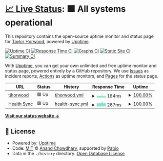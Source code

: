 # [📈 Live Status](https://tjhorwood.github.io/upptime): <!--live status--> **🟩 All systems operational**

This repository contains the open-source uptime monitor and status page for [Taylor Horwood](https://tjhorwood.com), powered by [Upptime](https://github.com/upptime/upptime).

[![Uptime CI](https://github.com/tjhorwood/upptime/workflows/Uptime%20CI/badge.svg)](https://github.com/tjhorwood/upptime/actions?query=workflow%3A%22Uptime+CI%22)
[![Response Time CI](https://github.com/tjhorwood/upptime/workflows/Response%20Time%20CI/badge.svg)](https://github.com/tjhorwood/upptime/actions?query=workflow%3A%22Response+Time+CI%22)
[![Graphs CI](https://github.com/tjhorwood/upptime/workflows/Graphs%20CI/badge.svg)](https://github.com/tjhorwood/upptime/actions?query=workflow%3A%22Graphs+CI%22)
[![Static Site CI](https://github.com/tjhorwood/upptime/workflows/Static%20Site%20CI/badge.svg)](https://github.com/tjhorwood/upptime/actions?query=workflow%3A%22Static+Site+CI%22)
[![Summary CI](https://github.com/tjhorwood/upptime/workflows/Summary%20CI/badge.svg)](https://github.com/tjhorwood/upptime/actions?query=workflow%3A%22Summary+CI%22)

With [Upptime](https://upptime.js.org), you can get your own unlimited and free uptime monitor and status page, powered entirely by a GitHub repository. We use [Issues](https://github.com/tjhorwood/upptime/issues) as incident reports, [Actions](https://github.com/tjhorwood/upptime/actions) as uptime monitors, and [Pages](https://tjhorwood.github.io/upptime) for the status page.

<!--start: status pages-->
<!-- This summary is generated by Upptime (https://github.com/upptime/upptime) -->
<!-- Do not edit this manually, your changes will be overwritten -->
<!-- prettier-ignore -->
| URL | Status | History | Response Time | Uptime |
| --- | ------ | ------- | ------------- | ------ |
| <img alt="" src="https://icons.duckduckgo.com/ip3/www.tjhorwood.com.ico" height="13"> [tjhorwood](https://www.tjhorwood.com) | 🟩 Up | [tjhorwood.yml](https://github.com/tjhorwood/upptime/commits/HEAD/history/tjhorwood.yml) | <details><summary><img alt="Response time graph" src="./graphs/tjhorwood/response-time-week.png" height="20"> 184ms</summary><br><a href="https://tjhorwood.github.io/upptime/history/tjhorwood"><img alt="Response time 355" src="https://img.shields.io/endpoint?url=https%3A%2F%2Fraw.githubusercontent.com%2Ftjhorwood%2Fupptime%2FHEAD%2Fapi%2Ftjhorwood%2Fresponse-time.json"></a><br><a href="https://tjhorwood.github.io/upptime/history/tjhorwood"><img alt="24-hour response time 140" src="https://img.shields.io/endpoint?url=https%3A%2F%2Fraw.githubusercontent.com%2Ftjhorwood%2Fupptime%2FHEAD%2Fapi%2Ftjhorwood%2Fresponse-time-day.json"></a><br><a href="https://tjhorwood.github.io/upptime/history/tjhorwood"><img alt="7-day response time 184" src="https://img.shields.io/endpoint?url=https%3A%2F%2Fraw.githubusercontent.com%2Ftjhorwood%2Fupptime%2FHEAD%2Fapi%2Ftjhorwood%2Fresponse-time-week.json"></a><br><a href="https://tjhorwood.github.io/upptime/history/tjhorwood"><img alt="30-day response time 274" src="https://img.shields.io/endpoint?url=https%3A%2F%2Fraw.githubusercontent.com%2Ftjhorwood%2Fupptime%2FHEAD%2Fapi%2Ftjhorwood%2Fresponse-time-month.json"></a><br><a href="https://tjhorwood.github.io/upptime/history/tjhorwood"><img alt="1-year response time 355" src="https://img.shields.io/endpoint?url=https%3A%2F%2Fraw.githubusercontent.com%2Ftjhorwood%2Fupptime%2FHEAD%2Fapi%2Ftjhorwood%2Fresponse-time-year.json"></a></details> | <details><summary><a href="https://tjhorwood.github.io/upptime/history/tjhorwood">100.00%</a></summary><a href="https://tjhorwood.github.io/upptime/history/tjhorwood"><img alt="All-time uptime 99.15%" src="https://img.shields.io/endpoint?url=https%3A%2F%2Fraw.githubusercontent.com%2Ftjhorwood%2Fupptime%2FHEAD%2Fapi%2Ftjhorwood%2Fuptime.json"></a><br><a href="https://tjhorwood.github.io/upptime/history/tjhorwood"><img alt="24-hour uptime 100.00%" src="https://img.shields.io/endpoint?url=https%3A%2F%2Fraw.githubusercontent.com%2Ftjhorwood%2Fupptime%2FHEAD%2Fapi%2Ftjhorwood%2Fuptime-day.json"></a><br><a href="https://tjhorwood.github.io/upptime/history/tjhorwood"><img alt="7-day uptime 100.00%" src="https://img.shields.io/endpoint?url=https%3A%2F%2Fraw.githubusercontent.com%2Ftjhorwood%2Fupptime%2FHEAD%2Fapi%2Ftjhorwood%2Fuptime-week.json"></a><br><a href="https://tjhorwood.github.io/upptime/history/tjhorwood"><img alt="30-day uptime 98.66%" src="https://img.shields.io/endpoint?url=https%3A%2F%2Fraw.githubusercontent.com%2Ftjhorwood%2Fupptime%2FHEAD%2Fapi%2Ftjhorwood%2Fuptime-month.json"></a><br><a href="https://tjhorwood.github.io/upptime/history/tjhorwood"><img alt="1-year uptime 99.15%" src="https://img.shields.io/endpoint?url=https%3A%2F%2Fraw.githubusercontent.com%2Ftjhorwood%2Fupptime%2FHEAD%2Fapi%2Ftjhorwood%2Fuptime-year.json"></a></details>
| <img alt="" src="https://icons.duckduckgo.com/ip3/www.health-sync.org.ico" height="13"> [Health Sync](https://www.health-sync.org) | 🟩 Up | [health-sync.yml](https://github.com/tjhorwood/upptime/commits/HEAD/history/health-sync.yml) | <details><summary><img alt="Response time graph" src="./graphs/health-sync/response-time-week.png" height="20"> 267ms</summary><br><a href="https://tjhorwood.github.io/upptime/history/health-sync"><img alt="Response time 466" src="https://img.shields.io/endpoint?url=https%3A%2F%2Fraw.githubusercontent.com%2Ftjhorwood%2Fupptime%2FHEAD%2Fapi%2Fhealth-sync%2Fresponse-time.json"></a><br><a href="https://tjhorwood.github.io/upptime/history/health-sync"><img alt="24-hour response time 250" src="https://img.shields.io/endpoint?url=https%3A%2F%2Fraw.githubusercontent.com%2Ftjhorwood%2Fupptime%2FHEAD%2Fapi%2Fhealth-sync%2Fresponse-time-day.json"></a><br><a href="https://tjhorwood.github.io/upptime/history/health-sync"><img alt="7-day response time 267" src="https://img.shields.io/endpoint?url=https%3A%2F%2Fraw.githubusercontent.com%2Ftjhorwood%2Fupptime%2FHEAD%2Fapi%2Fhealth-sync%2Fresponse-time-week.json"></a><br><a href="https://tjhorwood.github.io/upptime/history/health-sync"><img alt="30-day response time 370" src="https://img.shields.io/endpoint?url=https%3A%2F%2Fraw.githubusercontent.com%2Ftjhorwood%2Fupptime%2FHEAD%2Fapi%2Fhealth-sync%2Fresponse-time-month.json"></a><br><a href="https://tjhorwood.github.io/upptime/history/health-sync"><img alt="1-year response time 466" src="https://img.shields.io/endpoint?url=https%3A%2F%2Fraw.githubusercontent.com%2Ftjhorwood%2Fupptime%2FHEAD%2Fapi%2Fhealth-sync%2Fresponse-time-year.json"></a></details> | <details><summary><a href="https://tjhorwood.github.io/upptime/history/health-sync">100.00%</a></summary><a href="https://tjhorwood.github.io/upptime/history/health-sync"><img alt="All-time uptime 99.17%" src="https://img.shields.io/endpoint?url=https%3A%2F%2Fraw.githubusercontent.com%2Ftjhorwood%2Fupptime%2FHEAD%2Fapi%2Fhealth-sync%2Fuptime.json"></a><br><a href="https://tjhorwood.github.io/upptime/history/health-sync"><img alt="24-hour uptime 100.00%" src="https://img.shields.io/endpoint?url=https%3A%2F%2Fraw.githubusercontent.com%2Ftjhorwood%2Fupptime%2FHEAD%2Fapi%2Fhealth-sync%2Fuptime-day.json"></a><br><a href="https://tjhorwood.github.io/upptime/history/health-sync"><img alt="7-day uptime 100.00%" src="https://img.shields.io/endpoint?url=https%3A%2F%2Fraw.githubusercontent.com%2Ftjhorwood%2Fupptime%2FHEAD%2Fapi%2Fhealth-sync%2Fuptime-week.json"></a><br><a href="https://tjhorwood.github.io/upptime/history/health-sync"><img alt="30-day uptime 98.86%" src="https://img.shields.io/endpoint?url=https%3A%2F%2Fraw.githubusercontent.com%2Ftjhorwood%2Fupptime%2FHEAD%2Fapi%2Fhealth-sync%2Fuptime-month.json"></a><br><a href="https://tjhorwood.github.io/upptime/history/health-sync"><img alt="1-year uptime 99.17%" src="https://img.shields.io/endpoint?url=https%3A%2F%2Fraw.githubusercontent.com%2Ftjhorwood%2Fupptime%2FHEAD%2Fapi%2Fhealth-sync%2Fuptime-year.json"></a></details>

<!--end: status pages-->

[**Visit our status website →**](https://tjhorwood.github.io/upptime)

## 📄 License

- Powered by: [Upptime](https://github.com/upptime/upptime)
- Code: [MIT](./LICENSE) © [Anand Chowdhary](https://anandchowdhary.com), supported by [Pabio](https://pabio.com)
- Data in the `./history` directory: [Open Database License](https://opendatacommons.org/licenses/odbl/1-0/)
